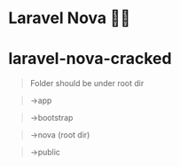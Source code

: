 # Laravel Nova 👩‍🚀

# laravel-nova-cracked

>Folder should be under root dir

>->app

>->bootstrap

>->nova  (root dir)

>->public

